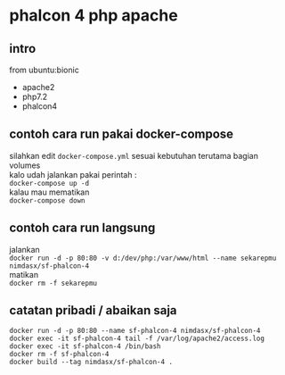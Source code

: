 # phalcon 4 php apache
## intro
from ubuntu:bionic  
- apache2  
- php7.2  
- phalcon4
## contoh cara run pakai docker-compose
silahkan edit `docker-compose.yml` sesuai kebutuhan 
terutama bagian volumes  
kalo udah jalankan pakai perintah :  
`docker-compose up -d`  
kalau mau mematikan  
`docker-compose down`
## contoh cara run langsung
jalankan  
`docker run -d -p 80:80 -v d:/dev/php:/var/www/html --name sekarepmu nimdasx/sf-phalcon-4`  
matikan  
`docker rm -f sekarepmu`
## catatan pribadi / abaikan saja
````
docker run -d -p 80:80 --name sf-phalcon-4 nimdasx/sf-phalcon-4
docker exec -it sf-phalcon-4 tail -f /var/log/apache2/access.log
docker exec -it sf-phalcon-4 /bin/bash
docker rm -f sf-phalcon-4
docker build --tag nimdasx/sf-phalcon-4 .
````